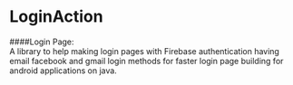 # LoginAction
####Login Page:  
A library to help making login pages with Firebase authentication having email facebook and gmail login methods for faster login page building for android applications on java.
